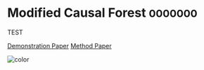 <!-- _coverpage.md -->


# **M**odified **C**ausal **F**orest  <small>0000000</small>
TEST



[Demonstration Paper](https://www.mdpi.com/1099-4300/24/8/1039)
[Method Paper](https://arxiv.org/abs/1812.09487)

![color](#f0f0f0)
